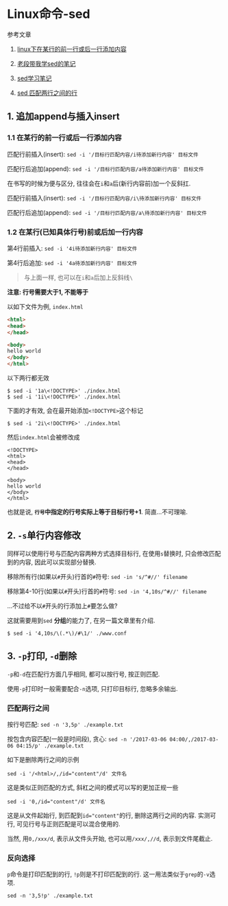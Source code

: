 # Linux命令-sed

参考文章

1. [linux下在某行的前一行或后一行添加内容](http://www.361way.com/sed-process-lines/2263.html)

2. [老段带我学sed的笔记](http://foolishfish.blog.51cto.com/3822001/1376171)

3. [sed学习笔记](http://www.cnblogs.com/jcli/p/4088514.html)

4. [sed 匹配两行之间的行](http://blog.chinaunix.net/uid-10697776-id-2935704.html)

## 1. 追加append与插入insert

### 1.1 在某行的前一行或后一行添加内容

匹配行前插入(insert): `sed -i '/目标行匹配内容/i待添加新行内容' 目标文件`

匹配行后追加(append): `sed -i '/目标行匹配内容/a待添加新行内容' 目标文件`

在书写的时候为便与区分, 往往会在`i`和`a`后(新行内容前)加一个反斜扛.

匹配行前插入(insert): `sed -i '/目标行匹配内容/i\待添加新行内容' 目标文件`

匹配行后追加(append): `sed -i '/目标行匹配内容/a\待添加新行内容' 目标文件`

### 1.2 在某行(已知具体行号)前或后加一行内容

第4行前插入: `sed -i '4i待添加新行内容' 目标文件`

第4行后追加: `sed -i '4a待添加新行内容' 目标文件`

> 与上面一样, 也可以在`i`和`a`后加上反斜线`\`

**注意: 行号需要大于1, 不能等于**

以如下文件为例, `index.html`

```html
<html>
<head>
</head>

<body>
hello world
</body>
</html>
```

以下两行都无效

```
$ sed -i '1a\<!DOCTYPE>' ./index.html
$ sed -i '1i\<!DOCTYPE>' ./index.html
```

下面的才有效, 会在最开始添加`<!DOCTYPE>`这个标记

```
$ sed -i '2i\<!DOCTYPE>' ./index.html
```

然后`index.html`会被修改成

```
<!DOCTYPE>
<html>
<head>
</head>

<body>
hello world
</body>
</html>
```

也就是说, **`行号`中指定的行号实际上等于目标行号+1**. 简直...不可理喻.

## 2. `-s`单行内容修改

同样可以使用行号与匹配内容两种方式选择目标行, 在使用`s`替换时, 只会修改匹配到的内容, 因此可以实现部分替换.

移除所有行(如果以`#`开头)行首的`#`符号: `sed -in 's/^#//' filename`

移除第4-10行(如果以`#`开头)行首的`#`符号: `sed -in '4,10s/^#//' filename`

...不过给不以`#`开头的行添加上`#`要怎么做?

这就需要用到`sed` **分组**的能力了, 在另一篇文章里有介绍.

```
$ sed -i '4,10s/\(.*\)/#\1/' ./www.conf
```

## 3. `-p`打印, `-d`删除

`-p`和`-d`在匹配行方面几乎相同, 都可以按行号, 按正则匹配.

使用`-p`打印时一般需要配合`-n`选项, 只打印目标行, 忽略多余输出.

### 匹配两行之间

按行号匹配: `sed -n '3,5p' ./example.txt`

按包含内容匹配(一般是时间段), 贪心: `sed -n '/2017-03-06 04:00/,/2017-03-06 04:15/p' ./example.txt`

如下是删除两行之间的示例

```
sed -i '/<html>/,/id="content"/d' 文件名
```

这是类似正则匹配的方式, 斜杠之间的模式可以写的更加正规一些

```
sed -i '0,/id="content"/d' 文件名
```

这是从文件起始行, 到匹配到`id="content"`的行, 删除这两行之间的内容. 实测可行, 可见行号与正则匹配是可以混合使用的. 

当然, 用`0,/xxx/d`, 表示从文件头开始, 也可以用`/xxx/,//d`, 表示到文件尾截止.

### 反向选择

`p`命令是打印匹配到的行, `!p`则是不打印匹配到的行. 这一用法类似于`grep`的`-v`选项.

`sed -n '3,5!p' ./example.txt`
